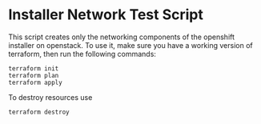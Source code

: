 # Installer Network Test Script
This script creates only the networking components of the openshift installer on openstack. To use it, make sure you have a working version of terraform, then run the following commands:

```shell
terraform init
terraform plan
terraform apply
```

To destroy resources use
 ```shell
 terraform destroy
 ```
